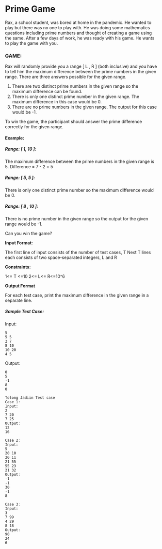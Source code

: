# Prime Game



Rax, a school student, was bored at home in the pandemic. He wanted to play but there was no one to play with. He was doing some mathematics questions including prime numbers and thought of creating a game using the same. After a few days of work, he was ready with his game. He wants to play the game with you.

### GAME:

Rax will randomly provide you a range [ L , R ] (both inclusive) and you have to tell him the maximum difference between the prime numbers in the given range. There are three answers possible for the given range.
<ol>
  <li>There are two distinct prime numbers in the given range so the maximum difference can be found.</li>
  <li>There is only one distinct prime number in the given range. The maximum difference in this case would be 0.</li>
  <li>There are no prime numbers in the given range. The output for this case would be -1.</li>
</ol>

To win the game, the participant should answer the prime difference correctly for the given range.

#### Example:

##### Range: [ 1, 10 ]:

The maximum difference between the prime numbers in the given range is 5.
Difference = 7 - 2 = 5

##### Range: [ 5, 5 ]:

There is only one distinct prime number so the maximum difference would be 0.

##### Range: [ 8 , 10 ]:

There is no prime number in the given range so the output for the given range would be -1.

Can you win the game?

<b>Input Format:</b>

The first line of input consists of the number of test cases, T
Next T lines each consists of two space-separated integers, L and R

<b>Constraints:</b>

1<= T <=10
2<= L<= R<=10^6

<b>Output Format</b>

For each test case, print the maximum difference in the given range in a separate line. 

##### Sample Test Case:

Input:
```
5
5 5
2 7
8 10
10 20
4 5
```
Output:
```
0
5
-1
8
0
```




```` Jangan Ditampilin -------------------------
Tolong Jadiin Test case
Case 1: 
Input:
2
7 20
7 25
Output: 
12
16

Case 2: 
Input:
5
20 10
20 11
21 55
55 23
21 32
Output:
-1
-1
30
-1
8

Case 3:
Input:
3
7 99
4 29
8 18
Output:
90
24
6   
      
